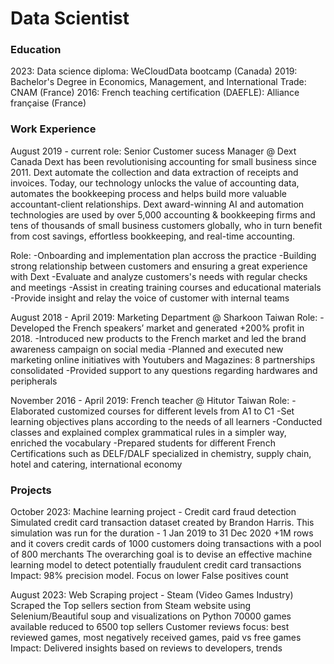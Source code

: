 # Data Scientist


### Education
2023: Data science diploma: WeCloudData bootcamp (Canada)
2019: Bachelor's Degree in Economics, Management, and International Trade: CNAM (France)
2016: French teaching certification (DAEFLE): Alliance française (France)


### Work Experience
August 2019 - current role: Senior Customer sucess Manager @ Dext Canada
Dext has been revolutionising accounting for small business since 2011. Dext automate the collection and data extraction of receipts and invoices. Today, our technology unlocks the value of accounting data, automates the bookkeeping process and helps build more valuable accountant-client relationships.
Dext award-winning AI and automation technologies are used by over 5,000 accounting & bookkeeping firms and tens of thousands of small business customers globally, who in turn benefit from cost savings, effortless bookkeeping, and real-time accounting.

Role:
-Onboarding and implementation plan accross the practice
-Building strong relationship between customers and ensuring a great experience with Dext
-Evaluate and analyze customers's needs with regular checks and meetings
-Assist in creating training courses and educational materials 
-Provide insight and relay the voice of customer with internal teams


August 2018 - April 2019: Marketing Department @ Sharkoon Taiwan
Role:
-Developed the French speakers’ market and generated +200% profit in 2018.
-Introduced new products to the French market and led the brand awareness campaign on social media 
-Planned and executed new marketing online initiatives with Youtubers and Magazines: 8 partnerships consolidated 
-Provided support to any questions regarding hardwares and peripherals


November 2016 - April 2019: French teacher @ Hitutor Taiwan
Role:
-Elaborated customized courses for different levels from A1 to C1 
-Set learning objectives plans according to the needs of all learners 
-Conducted classes and explained complex grammatical rules in a simpler way, enriched the vocabulary 
-Prepared students for different French Certifications such as DELF/DALF specialized in chemistry, supply chain, hotel and catering, international economy

### Projects
October 2023: Machine learning project - Credit card fraud detection 
Simulated credit card transaction dataset created by Brandon Harris. This simulation was run for the duration - 1 Jan 2019 to 31 Dec 2020
+1M rows and it covers credit cards of 1000 customers doing transactions with a pool of 800 merchants
The overarching goal is to devise an effective machine learning model to detect potentially fraudulent credit card transactions
Impact: 98% precision model. Focus on lower False positives count

August 2023: Web Scraping project - Steam (Video Games Industry)
Scraped the Top sellers section from Steam website using Selenium/Beautiful soup and visualizations on Python
70000 games available reduced to 6500 top sellers
Customer reviews focus: best reviewed games, most negatively received games, paid vs free games
Impact: Delivered insights based on reviews to developers, trends



